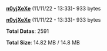 [**n0yjXeXe**](/data/n0yjXeXe.txt) (11/11/22 - 13:33)- 933 bytes

[**n0yjXeXe**](/data/n0yjXeXe.txt) (11/11/22 - 13:33)- 933 bytes

**Total Datas**: 2591

**Total Size**: 14.82 MB / 14.8 MB